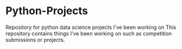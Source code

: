 # Python-Projects
Repository for python data science projects I've been working on
This repository contains things I've been working on such as competition submissions or projects.
